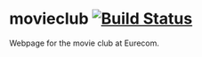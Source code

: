 movieclub [![Build Status](https://travis-ci.org/eurecombde/movieclub.png?branch=master)](https://travis-ci.org/eurecombde/movieclub)
=========

Webpage for the movie club at Eurecom.
